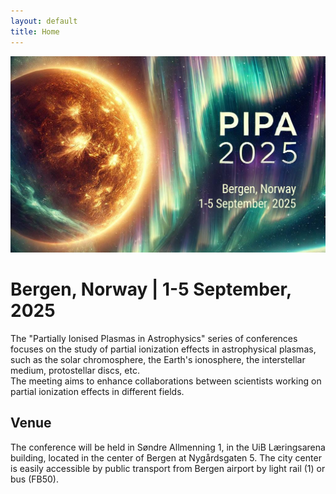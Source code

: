 ```yaml
---
layout: default
title: Home
---
```


![Mountain View](/assets/logo.jpg) 

# Bergen, Norway   |   1-5 September, 2025
 
The  "Partially Ionised Plasmas in Astrophysics"  series of conferences focuses on the study of partial ionization effects in astrophysical plasmas,  such as the solar chromosphere, the Earth's ionosphere, the interstellar medium, protostellar discs, etc.                           
The meeting aims to enhance collaborations between scientists working on partial ionization effects in different fields.

## Venue
The conference will be held in  Søndre Allmenning 1, in the UiB Læringsarena building, located in the center of Bergen at Nygårdsgaten 5.  The city center is easily accessible by public transport from Bergen airport by light rail (1) or bus (FB50). 
